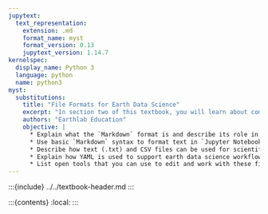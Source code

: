 ```yaml
---
jupytext:
  text_representation:
    extension: .md
    format_name: myst
    format_version: 0.13
    jupytext_version: 1.14.7
kernelspec:
  display_name: Python 3
  language: python
  name: python3
myst:
  substitutions:
    title: "File Formats for Earth Data Science"
    excerpt: "In section two of this textbook, you will learn about common text file formats for earth data science workflows including Markdown, text (.txt, .csv) files, YAML (Yet Another Markup Language). You will also learn about open tools that you can use to edit and work with these files."
    authors: "Earthlab Education"
    objective: |
      * Explain what the `Markdown` format is and describe its role in the documentation of earth data science workflows.
      * Use basic `Markdown` syntax to format text in `Jupyter Notebook` files.
      * Describe how text (.txt) and CSV files can be used for scientific data.
      * Explain how YAML is used to support earth data science workflows.
      * List open tools that you can use to edit and work with these file formats.
---
```

:::{include} ../../textbook-header.md
:::

:::{contents}
:local:
:::